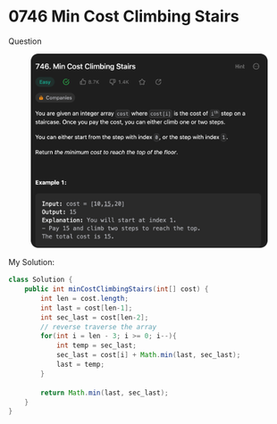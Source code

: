 # 0746 Min Cost Climbing Stairs

Question

<figure><img src="../.gitbook/assets/image (4).png" alt=""><figcaption></figcaption></figure>



My Solution:

```java
class Solution {
    public int minCostClimbingStairs(int[] cost) {
        int len = cost.length;
        int last = cost[len-1];
        int sec_last = cost[len-2];
        // reverse traverse the array
        for(int i = len - 3; i >= 0; i--){
            int temp = sec_last;
            sec_last = cost[i] + Math.min(last, sec_last);
            last = temp;
        }

        return Math.min(last, sec_last);
    }
}
```

